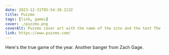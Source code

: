 ```yaml
---
date: 2023-12-31T05:54:38.213Z
title: Puzzmo
tags: [link, games]
cover: ./puzzmo.png
coverAlt: Puzzmo cover art with the name of the site and the text The (new) palce for thoughtful puzzles. Features a smiling yellow blob shaking hands with a smiling newspaper
link: https://www.puzzmo.com/
---
```


Here's the true game of the year. Another banger from Zach Gage.
